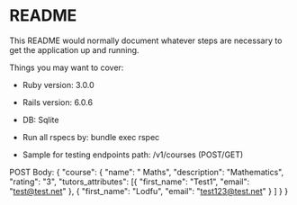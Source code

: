# README

This README would normally document whatever steps are necessary to get the
application up and running.

Things you may want to cover:

* Ruby version: 3.0.0

* Rails version: 6.0.6

* DB: Sqlite

* Run all rspecs by: bundle exec rspec

* Sample for testing endpoints
path: /v1/courses (POST/GET)

POST Body:
{
  "course": {
      "name": " Maths",
      "description": "Mathematics",
      "rating": "3",
      "tutors_attributes": [{
          "first_name": "Test1",
          "email": "test@test.net"
      },
      {
          "first_name": "Lodfu",
          "email": "test123@test.net"
      }
    ]
  }
}
